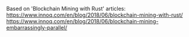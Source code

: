 Based on 'Blockchain Mining with Rust' articles: https://www.innoq.com/en/blog/2018/06/blockchain-mining-with-rust/ https://www.innoq.com/en/blog/2018/06/blockchain-mining-embarrassingly-parallel/
